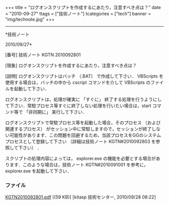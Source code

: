 ﻿+++
title = "ログオンスクリプトを作成するにあたり，注意すべき点は？"
date = "2010-09-27"
ttags = ["技術ノート"]
tcategories = ["tech"]
banner = "img/technote.jpg"
+++

-----------------------------------------------------------------------------------------------------------------------------

*技術ノート

2010/09/27*


[番号]
技術ノート KGTN 2010092801

[現象]
ログオンスクリプトを作成するにあたり，注意すべき点は？

[説明]
ログオンスクリプトはバッチ （.BAT） で作成して下さい． VBScripts
を使用する場合は，バッチの中から cscript コマンドを介して VBScripts
のファイルを起動して下さい．

ログオンスクリプトは，処理が確実に 「すぐに」
終了する処理を行うようにして下さい．常駐プロセス等すぐに終了しない処理を行いたい場合は，start
コマンド等で 「非同期に」 実行して下さい．

ログオンスクリプトで常駐プロセス等を起動した場合，そのプロセス
（および関連するプロセス）
がセッション中に常駐しますので，セッションが終了しない可能性があります．この問題を回避するため，当該プロセスをGGのシステムプロセスとして登録して下さい
（詳細は技術ノート KGTN#2010092803 を参照して下さい） ．

スクリプトの処理内容によっては， explorer.exe
の機能を必要とする場合があります．このような場合は，技術ノート
KGTN#2010091001 を参考に，explorer.exe を起動して下さい．


### ファイル

 
 


[KGTN2010092801.pdf](http://techreport.kitasp.net/attachments/download/337/KGTN2010092801.pdf)
 [(59 KB)] [kitasp 技術センター, 2010/09/28
08:22]


 


 

